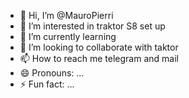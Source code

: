 - 👋 Hi, I’m @MauroPierri
- 👀 I’m interested in traktor S8 set up
- 🌱 I’m currently learning 
- 💞️ I’m looking to collaborate with taktor
- 📫 How to reach me  telegram and mail
- 😄 Pronouns: ...
- ⚡ Fun fact: ...

<!---
MauroPierri/MauroPierri is a ✨ special ✨ repository because its `README.md` (this file) appears on your GitHub profile.
You can click the Preview link to take a look at your changes.
--->
